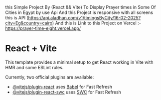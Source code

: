 this Simple Project By (React && Vite) To Display Prayer times in Some Of Cities in Egypt by use Api  And this Project is responsive with all screens  
this is API (https://api.aladhan.com/v1/timingsByCity/16-02-2025?city=Eg&country=cairo)
And this is Link to this Project on Vercel :-   https://prayer-time-eight.vercel.app/
# React + Vite

This template provides a minimal setup to get React working in Vite with HMR and some ESLint rules.

Currently, two official plugins are available:

- [@vitejs/plugin-react](https://github.com/vitejs/vite-plugin-react/blob/main/packages/plugin-react/README.md) uses [Babel](https://babeljs.io/) for Fast Refresh
- [@vitejs/plugin-react-swc](https://github.com/vitejs/vite-plugin-react-swc) uses [SWC](https://swc.rs/) for Fast Refresh

